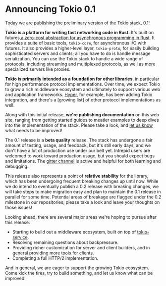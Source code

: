 # Announcing Tokio 0.1

Today we are publishing the preliminary version of the Tokio stack, 0.1!

**Tokio is a platform for writing fast networking code in Rust.** It's built on
futures,[a zero-cost abstraction for asynchronous programming in Rust](http://aturon.github.io/blog/2016/08/11/futures/).
It provides a suite of basic tools, `tokio-core`, for asynchronous I/O with
futures.  It also provides a higher-level layer, `tokio-proto`, for easily
building sophisticated servers and clients; all you have to do is handle message
serialization. You can use the Tokio stack to handle a wide range of protocols,
including streaming and multiplexed protocols, as well as more specialized
servers like proxies.

**Tokio is primarily intended as a foundation for other libraries**, in
particular for high performance protocol implementations. Over time, we expect
Tokio to grow a rich middleware ecosystem and ultimately to support various web
and application frameworks. [Hyper], for example, has been adding Tokio
integration, and there's a [growing list] of other protocol implementations as
well.

[Hyper]: http://hyper.rs/

Along with this initial release, **we're publishing
documentation** on this web site, ranging from
getting started guides to meatier examples to deep dives into the implementation
of the stack. Please take a look, and
[let us know](https://github.com/tokio-rs/website/issues) what needs to be
improved!

The 0.1 release is a **beta quality** release. The stack has undergone a fair
amount of testing, usage, and feedback, but it's still early days, and we don't
have a lot of production use under our belt yet. Intrepid users are welcomed to
work toward production usage, but you should expect bugs and limitations. The
[gitter channel] is active and helpful for both learning and debugging.

[gitter channel]: https://gitter.im/tokio-rs/tokio

This release also represents a point of **relative stability** for the library,
which has been undergoing frequent breaking changes up until now. While we do
intend to eventually publish a 0.2 release with breaking changes, we will take
steps to make migration easy and plan to maintain the 0.1 release in parallel
for some time. Potential areas of breakage are flagged under the 0.2 milestone
in our repositories; please take a look and leave your thoughts on those issues!

Looking ahead, there are several major areas we're hoping to pursue after this
release:

- Starting to build out a middleware ecosystem, built on top of [tokio-service].
- Resolving remaining questions about backpressure.
- Providing richer customization for server and client builders, and in general
  providing more tools for clients.
- Completing a full HTTP/2 implementation.

And in general, we are eager to support the growing Tokio ecosystem. Come kick
the tires, try to build something, and let us know what can be improved!

[tokio-service]: https://github.com/tokio-rs/tokio-service
